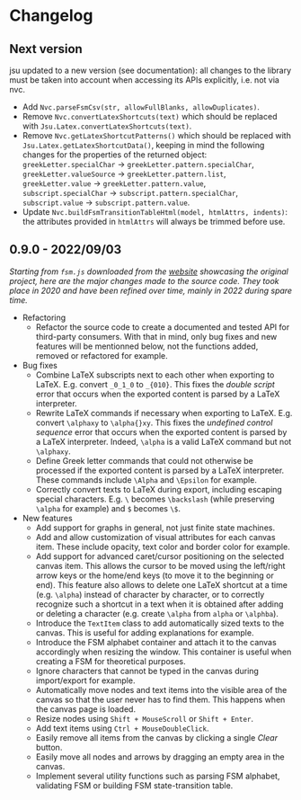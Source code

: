 # Changelog

## Next version

jsu updated to a new version (see documentation): all changes to the library
must be taken into account when accessing its APIs explicitly, i.e. not via nvc.

- Add `Nvc.parseFsmCsv(str, allowFullBlanks, allowDuplicates)`.
- Remove `Nvc.convertLatexShortcuts(text)` which should be replaced with `Jsu.Latex.convertLatexShortcuts(text)`.
- Remove `Nvc.getLatexShortcutPatterns()` which should be replaced with `Jsu.Latex.getLatexShortcutData()`,
keeping in mind the following changes for the properties of the returned object:
`greekLetter.specialChar` &rarr; `greekLetter.pattern.specialChar`,
`greekLetter.valueSource` &rarr; `greekLetter.pattern.list`,
`greekLetter.value`       &rarr; `greekLetter.pattern.value`,
`subscript.specialChar`   &rarr; `subscript.pattern.specialChar`,
`subscript.value`         &rarr; `subscript.pattern.value`.
- Update `Nvc.buildFsmTransitionTableHtml(model, htmlAttrs, indents)`: the
attributes provided in `htmlAttrs` will always be trimmed before use.

## 0.9.0 - 2022/09/03

*Starting from `fsm.js` downloaded from the [website](https://madebyevan.com/fsm/)
showcasing the original project, here are the major changes made to the source
code. They took place in 2020 and have been refined over time, mainly in 2022
during spare time.*

- Refactoring
    - Refactor the source code to create a documented and tested API for
    third-party consumers. With that in mind, only bug fixes and new features
    will be mentionned below, not the functions added, removed or refactored for
    example.
- Bug fixes
    - Combine LaTeX subscripts next to each other when exporting to LaTeX. E.g.
    convert `_0_1_0` to `_{010}`. This fixes the *double script* error that
    occurs when the exported content is parsed by a LaTeX interpreter.
    - Rewrite LaTeX commands if necessary when exporting to LaTeX. E.g. convert
    `\alphaxy` to `\alpha{}xy`. This fixes the *undefined control sequence*
    error that occurs when the exported content is parsed by a LaTeX
    interpreter. Indeed, `\alpha` is a valid LaTeX command but not `\alphaxy`.
    - Define Greek letter commands that could not otherwise be processed if the
    exported content is parsed by a LaTeX interpreter. These commands include
    `\Alpha` and `\Epsilon` for example.
    - Correctly convert texts to LaTeX during export, including escaping special
    characters. E.g. `\` becomes `\backslash` (while preserving `\alpha` for
    example) and `$` becomes `\$`.
- New features
    - Add support for graphs in general, not just finite state machines.
    - Add and allow customization of visual attributes for each canvas item.
    These include opacity, text color and border color for example.
    - Add support for advanced caret/cursor positioning on the selected canvas
    item. This allows the cursor to be moved using the left/right arrow keys or
    the home/end keys (to move it to the beginning or end). This feature also
    allows to delete one LaTeX shortcut at a time (e.g. `\alpha`) instead of
    character by character, or to correctly recognize such a shortcut in a text
    when it is obtained after adding or deleting a character (e.g. create `\alpha`
    from `alpha` or `\alphba`).
    - Introduce the `TextItem` class to add automatically sized texts to the
    canvas. This is useful for adding explanations for example.
    - Introduce the FSM alphabet container and attach it to the canvas
    accordingly when resizing the window. This container is useful when creating
    a FSM for theoretical purposes.
    - Ignore characters that cannot be typed in the canvas during import/export
    for example.
    - Automatically move nodes and text items into the visible area of the
    canvas so that the user never has to find them. This happens when the canvas
    page is loaded.
    - Resize nodes using `Shift + MouseScroll` or `Shift + Enter`.
    - Add text items using `Ctrl + MouseDoubleClick`.
    - Easily remove all items from the canvas by clicking a single *Clear*
    button.
    - Easily move all nodes and arrows by dragging an empty area in the canvas.
    - Implement several utility functions such as parsing FSM alphabet,
    validating FSM or building FSM state-transition table.
